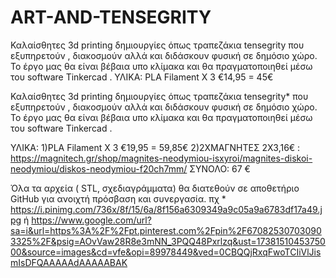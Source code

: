 # ART-AND-TENSEGRITY
Καλαίσθητες 3d printing δημιουργίες όπως τραπεζάκια tensegrity που εξυπηρετούν , διακοσμούν αλλά και διδάσκουν φυσική σε δημόσιο χώρο. Το έργο μας θα είναι βέβαια υπο κλίμακα και θα πραγματοποιηθεί μέσω του software Τinkercad . ΥΛΙΚΑ: PLA Filament X 3 €14,95 = 45€

Καλαίσθητες 3d printing δημιουργίες όπως τραπεζάκια tensegrity* που εξυπηρετούν , διακοσμούν αλλά και διδάσκουν φυσική σε δημόσιο χώρο. Το έργο μας θα είναι βέβαια υπο κλίμακα και θα πραγματοποιηθεί μέσω του software Τinkercad .

ΥΛΙΚΑ: 
1)PLA Filament X 3 €19,95 = 59,85€
2)2ΧΜΑΓΝΗΤΕΣ   2Χ3,16€ :  https://magnitech.gr/shop/magnites-neodymiou-isxyroi/magnites-diskoi-neodymiou/diskos-neodymiou-f20ch7mm/
ΣΥΝΟΛΟ: 67 € 

Όλα τα αρχεία ( STL, σχεδιαγράμματα) θα διατεθούν σε αποθετήριο GitHub για ανοιχτή πρόσβαση και συνεργασία.
πχ *  https://i.pinimg.com/736x/8f/15/6a/8f156a6309349a9c05a9a6783df17a49.jpg   ή    https://www.google.com/url?sa=i&url=https%3A%2F%2Fpt.pinterest.com%2Fpin%2F670825307030903325%2F&psig=AOvVaw28R8e3mNN_3PQQ48Pxrlzq&ust=1738151045375000&source=images&cd=vfe&opi=89978449&ved=0CBQQjRxqFwoTCIiVlJismIsDFQAAAAAdAAAAABAK
